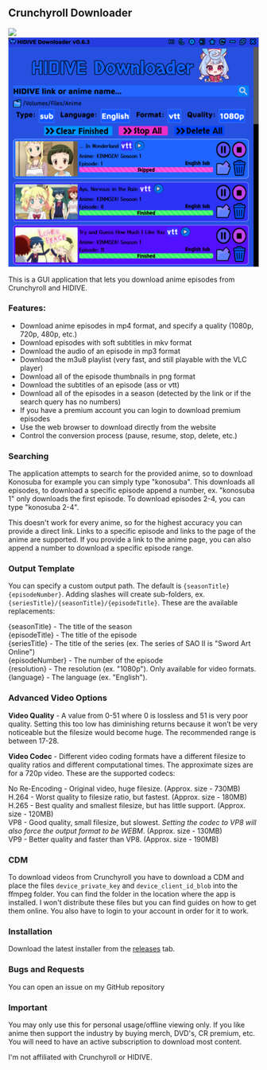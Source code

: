 ## Crunchyroll Downloader

<img src="assets/example.png">

<img src="assets/example2.png">

This is a GUI application that lets you download anime episodes from Crunchyroll and HIDIVE.

### Features:
- Download anime episodes in mp4 format, and specify a quality (1080p, 720p, 480p, etc.)
- Download episodes with soft subtitles in mkv format
- Download the audio of an episode in mp3 format
- Download the m3u8 playlist (very fast, and still playable with the VLC player)
- Download all of the episode thumbnails in png format
- Download the subtitles of an episode (ass or vtt)
- Download all of the episodes in a season (detected by the link or if the search query has no numbers)
- If you have a premium account you can login to download premium episodes
- Use the web browser to download directly from the website
- Control the conversion process (pause, resume, stop, delete, etc.)

### Searching
The application attempts to search for the provided anime, so to download Konosuba for example you can simply type "konosuba". This downloads all episodes, to download a specific episode append a number, ex. "konosuba 1" only downloads the first episode. To download episodes 2-4, you can type "konosuba 2-4". 

This doesn't work for every anime, so for the highest accuracy you can provide a direct link. Links to a specific episode and links to the page of the anime are supported. If you provide a link to the anime page, you can also append a number to download a specific episode range.

### Output Template

You can specify a custom output path. The default is `{seasonTitle} {episodeNumber}`. Adding slashes will create sub-folders, ex. `{seriesTitle}/{seasonTitle}/{episodeTitle}`. These are the available replacements:

{seasonTitle} - The title of the season \
{episodeTitle} - The title of the episode \
{seriesTitle} - The title of the series (ex. The series of SAO II is "Sword Art Online") \
{episodeNumber} - The number of the episode \
{resolution} - The resolution (ex. "1080p"). Only available for video formats. \
{language} - The language (ex. "English").

### Advanced Video Options

**Video Quality** - A value from 0-51 where 0 is lossless and 51 is very poor quality. Setting this too low has diminishing returns because it won’t be very noticeable but the filesize would become huge. The recommended range is between 17-28. 

**Video Codec** - Different video coding formats have a different filesize to quality ratios and different computational times. The approximate sizes are for a 720p video. These are the supported codecs:

No Re-Encoding - Original video, huge filesize. (Approx. size - 730MB) \
H.264 - Worst quality to filesize ratio, but fastest. (Approx. size - 180MB) \
H.265 - Best quality and smallest filesize, but has little support. (Approx. size - 120MB) \
VP8 - Good quality, small filesize, but slowest. *Setting the codec to VP8 will also force the output format to be WEBM*. (Approx. size - 130MB) \
VP9 - Better quality and faster than VP8. (Approx. size - 190MB)

### CDM

To download videos from Crunchyroll you have to download a CDM and place the files `device_private_key` and `device_client_id_blob` into the ffmpeg folder. You can find the folder in the location where the app is installed. I won't distribute these files but you can find guides on how to get them online. You also have to login to your account in order for it to work.

### Installation

Download the latest installer from the [releases](https://github.com/Tenpi/Crunchyroll-Downloader/releases) tab.

### Bugs and Requests

You can open an issue on my GitHub repository

### Important

You may only use this for personal usage/offline viewing only. If you like anime then support the industry by buying merch, DVD's, CR premium, etc. You will need to have an active subscription to download most content. 

I'm not affiliated with Crunchyroll or HIDIVE.
